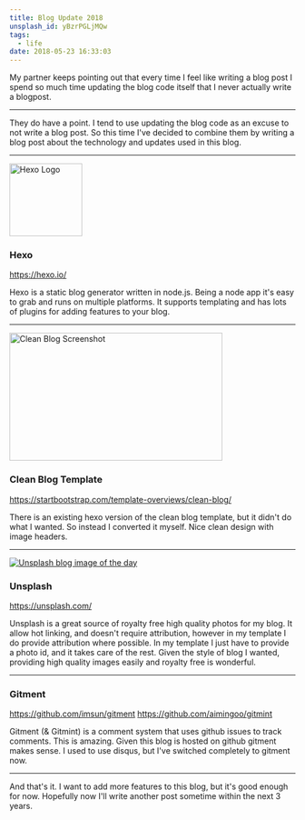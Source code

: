 ```yaml
---
title: Blog Update 2018
unsplash_id: yBzrPGLjMQw
tags:
  - life
date: 2018-05-23 16:33:03
---
```


My partner keeps pointing out that every time I feel like writing a blog post I spend so much time updating the blog code itself that I never actually write a blogpost.

---

They do have a point. I tend to use updating the blog code as an excuse to not write a blog post. So this time I've decided to combine them by writing a blog post about the technology and updates used in this blog.

<hr />

[<img src="/assets/hexo-logo.png" width=128 height=128 alt="Hexo Logo" />](https://hexo.io/)

### Hexo
https://hexo.io/

Hexo is a static blog generator written in node.js. Being a node app it's easy to grab and runs on multiple platforms. It supports templating and has lots of plugins for adding features to your blog.

<hr />

[<img src="/assets/clean-blog.jpg" width=375 height=225 alt="Clean Blog Screenshot" />](https://startbootstrap.com/template-overviews/clean-blog/)

### Clean Blog Template
https://startbootstrap.com/template-overviews/clean-blog/

There is an existing hexo version of the clean blog template, but it didn't do what I wanted. So instead I converted it myself. Nice clean design with image headers.

<hr />

[<img src="https://source.unsplash.com/daily?blog" style="max-height:200px" alt="Unsplash blog image of the day" />](https://unsplash.com/)

### Unsplash
https://unsplash.com/

Unsplash is a great source of royalty free high quality photos for my blog. It allow hot linking, and doesn't require attribution, however in my template I do provide attribution where possible. In my template I just have to provide a photo id, and it takes care of the rest. Given the style of blog I wanted, providing high quality images easily and royalty free is wonderful.

<hr />

### Gitment

https://github.com/imsun/gitment
https://github.com/aimingoo/gitmint

Gitment (& Gitmint) is a comment system that uses github issues to track comments. This is amazing. Given this blog is hosted on github gitment makes sense. I used to use disqus, but I've switched completely to gitment now.

<hr />

And that's it. I want to add more features to this blog, but it's good enough for now. Hopefully now I'll write another post sometime within the next 3 years.
